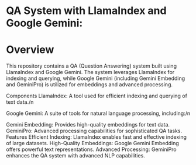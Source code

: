 # QA System with LlamaIndex and Google Gemini:


# Overview
This repository contains a QA (Question Answering) system built using LlamaIndex and Google Gemini. The system leverages LlamaIndex for indexing and querying, while Google Gemini (including Gemini Embedding and GeminiPro) is utilized for embeddings and advanced processing.

Components
LlamaIndex: A tool used for efficient indexing and querying of text data./n

Google Gemini: A suite of tools for natural language processing, including:/n

Gemini Embedding: Provides high-quality embeddings for text data.
GeminiPro: Advanced processing capabilities for sophisticated QA tasks.
Features
Efficient Indexing: LlamaIndex enables fast and effective indexing of large datasets.
High-Quality Embeddings: Google Gemini Embedding offers powerful text representations.
Advanced Processing: GeminiPro enhances the QA system with advanced NLP capabilities.
